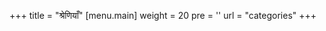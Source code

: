 +++
title = "श्रेणियाँ"
[menu.main]
  weight = 20
  pre = '<i class="fas fa-fw fa-folder"></i>'
  url = "categories"
+++
